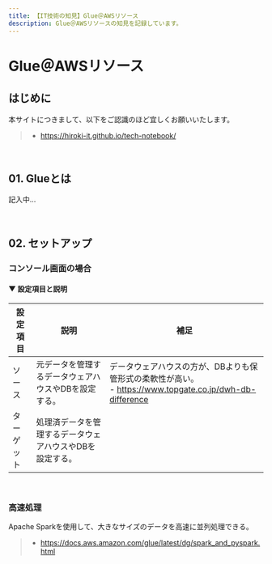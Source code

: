 ```yaml
---
title: 【IT技術の知見】Glue＠AWSリソース
description: Glue＠AWSリソースの知見を記録しています。
---
```


# Glue＠AWSリソース

## はじめに

本サイトにつきまして、以下をご認識のほど宜しくお願いいたします。

> - https://hiroki-it.github.io/tech-notebook/

<br>

## 01. Glueとは

記入中...

<br>

## 02. セットアップ

### コンソール画面の場合

#### ▼ 設定項目と説明

| 設定項目   | 説明                                                               | 補足                                                                                                                  |
| ---------- | ------------------------------------------------------------------ | --------------------------------------------------------------------------------------------------------------------- |
| ソース     | 元データを管理するデータウェアハウスやDBを設定する。     | データウェアハウスの方が、DBよりも保管形式の柔軟性が高い。<br>- https://www.topgate.co.jp/dwh-db-difference |
| ターゲット | 処理済データを管理するデータウェアハウスやDBを設定する。 |                                                                                                                       |

<br>

### 高速処理

Apache Sparkを使用して、大きなサイズのデータを高速に並列処理できる。

> - https://docs.aws.amazon.com/glue/latest/dg/spark_and_pyspark.html

<br>
